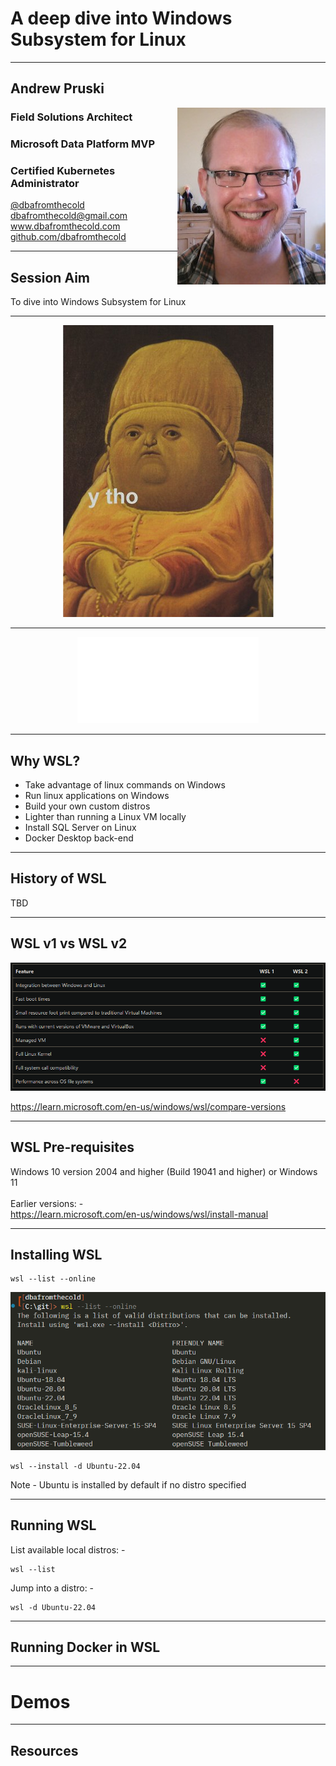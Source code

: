 # A deep dive into Windows Subsystem for Linux

---

## Andrew Pruski

<img src="images/apruski.jpg" style="float: right"/>

### Field Solutions Architect
### Microsoft Data Platform MVP 
### Certified Kubernetes Administrator

<!-- .slide: style="text-align: left;"> -->
<i class="fab fa-twitter"></i><a href="https://twitter.com/dbafromthecold">  @dbafromthecold</a><br>
<i class="fas fa-envelope"></i>  dbafromthecold@gmail.com<br>
<i class="fab fa-wordpress"></i>  www.dbafromthecold.com<br>
<i class="fab fa-github"></i><a href="https://github.com/dbafromthecold">  github.com/dbafromthecold</a>

---

## Session Aim
<!-- .slide: style="text-align: left;"> -->
To dive into Windows Subsystem for Linux

---

<p align="center">
  <img src="images/ytho.png" />
</p>

---

<p align="center">
  <img src="images/test.png" />
</p>


---

## Why WSL?
<!-- .slide: style="text-align: left;"> -->
- Take advantage of linux commands on Windows<br>
- Run linux applications on Windows<br>
- Build your own custom distros<br>
- Lighter than running a Linux VM locally<br>
- Install SQL Server on Linux<br>
- Docker Desktop back-end

---

## History of WSL
<!-- .slide: style="text-align: left;"> -->
TBD

---

## WSL v1 vs WSL v2
<!-- .slide: style="text-align: left;"> -->

<p align="center">
  <img src="images/wsl1_vs_wsl2.png" />
</p>

https://learn.microsoft.com/en-us/windows/wsl/compare-versions

---

## WSL Pre-requisites
<!-- .slide: style="text-align: left;"> -->
Windows 10 version 2004 and higher (Build 19041 and higher) or Windows 11 <br>
<br>
Earlier versions: - <br>
https://learn.microsoft.com/en-us/windows/wsl/install-manual


---

## Installing WSL
<!-- .slide: style="text-align: left;"> -->
<pre><code>wsl --list --online</pre></code>

<p align="center">
  <img src="images/wsl_available_distros.png" />
</p>

<pre><code>wsl --install -d Ubuntu-22.04</pre></code>

Note - Ubuntu is installed by default if no distro specified

---

## Running WSL
<!-- .slide: style="text-align: left;"> -->
List available local distros: -

<pre><code>wsl --list</pre></code>

Jump into a distro: -

<pre><code>wsl -d Ubuntu-22.04</pre></code>

---

## Running Docker in WSL

---

# Demos
<!-- .slide: style="text-align: left;"> -->

---

## Resources


